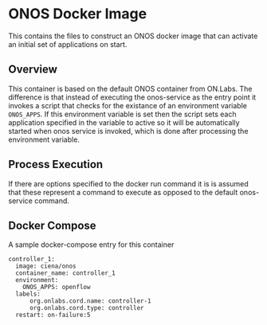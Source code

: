 # ONOS Docker Image
This contains the files to construct an ONOS docker image that can activate an
initial set of applications on start.

## Overview
This container is based on the default ONOS container from ON.Labs. The difference is that instead of executing the onos-service as the entry point
it invokes a script that checks for the existance of an environment variable
`ONOS_APPS`. If this environment variable is set then the script sets each
application specified in the variable to active so it will be automatically
started when onos service is invoked, which is done after processing the
environment variable.

## Process Execution
If there are options specified to the docker run command it is is assumed
that these represent a command to execute as opposed to the default
onos-service command.

## Docker Compose
A sample docker-compose entry for this container
```
controller_1:
  image: ciena/onos
  container_name: controller_1
  environment:
    ONOS_APPS: openflow
  labels:
      org.onlabs.cord.name: controller-1
      org.onlabs.cord.type: controller
  restart: on-failure:5
```
